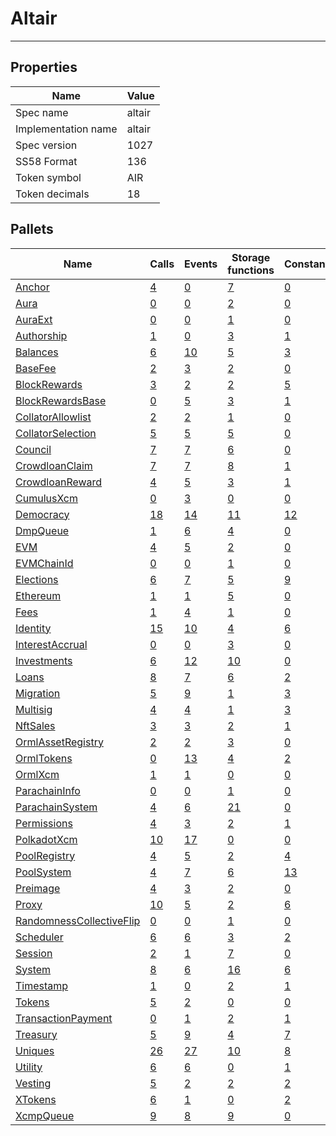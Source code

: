 # Altair

---------

## Properties
| Name | Value |
| -------- | -------- |
| Spec name     | altair     |
| Implementation name     | altair     |
| Spec version     | 1027     |
| SS58 Format     | 136     |
| Token symbol      | AIR     |
| Token decimals      | 18     |

## Pallets
| Name | Calls | Events | Storage functions | Constants | Errors |
| -------- | -------- | -------- | -------- | -------- | -------- |
| [Anchor](anchor.md) | [4](anchor.md#calls) | [0](anchor.md#events) | [7](anchor.md#storage-functions) | [0](anchor.md#constants) | [8](anchor.md#errors) |
| [Aura](aura.md) | [0](aura.md#calls) | [0](aura.md#events) | [2](aura.md#storage-functions) | [0](aura.md#constants) | [0](aura.md#errors) |
| [AuraExt](auraext.md) | [0](auraext.md#calls) | [0](auraext.md#events) | [1](auraext.md#storage-functions) | [0](auraext.md#constants) | [0](auraext.md#errors) |
| [Authorship](authorship.md) | [1](authorship.md#calls) | [0](authorship.md#events) | [3](authorship.md#storage-functions) | [1](authorship.md#constants) | [7](authorship.md#errors) |
| [Balances](balances.md) | [6](balances.md#calls) | [10](balances.md#events) | [5](balances.md#storage-functions) | [3](balances.md#constants) | [8](balances.md#errors) |
| [BaseFee](basefee.md) | [2](basefee.md#calls) | [3](basefee.md#events) | [2](basefee.md#storage-functions) | [0](basefee.md#constants) | [0](basefee.md#errors) |
| [BlockRewards](blockrewards.md) | [3](blockrewards.md#calls) | [2](blockrewards.md#events) | [2](blockrewards.md#storage-functions) | [5](blockrewards.md#constants) | [2](blockrewards.md#errors) |
| [BlockRewardsBase](blockrewardsbase.md) | [0](blockrewardsbase.md#calls) | [5](blockrewardsbase.md#events) | [3](blockrewardsbase.md#storage-functions) | [1](blockrewardsbase.md#constants) | [3](blockrewardsbase.md#errors) |
| [CollatorAllowlist](collatorallowlist.md) | [2](collatorallowlist.md#calls) | [2](collatorallowlist.md#events) | [1](collatorallowlist.md#storage-functions) | [0](collatorallowlist.md#constants) | [3](collatorallowlist.md#errors) |
| [CollatorSelection](collatorselection.md) | [5](collatorselection.md#calls) | [5](collatorselection.md#events) | [5](collatorselection.md#storage-functions) | [0](collatorselection.md#constants) | [10](collatorselection.md#errors) |
| [Council](council.md) | [7](council.md#calls) | [7](council.md#events) | [6](council.md#storage-functions) | [0](council.md#constants) | [10](council.md#errors) |
| [CrowdloanClaim](crowdloanclaim.md) | [7](crowdloanclaim.md#calls) | [7](crowdloanclaim.md#events) | [8](crowdloanclaim.md#storage-functions) | [1](crowdloanclaim.md#constants) | [10](crowdloanclaim.md#errors) |
| [CrowdloanReward](crowdloanreward.md) | [4](crowdloanreward.md#calls) | [5](crowdloanreward.md#events) | [3](crowdloanreward.md#storage-functions) | [1](crowdloanreward.md#constants) | [3](crowdloanreward.md#errors) |
| [CumulusXcm](cumulusxcm.md) | [0](cumulusxcm.md#calls) | [3](cumulusxcm.md#events) | [0](cumulusxcm.md#storage-functions) | [0](cumulusxcm.md#constants) | [0](cumulusxcm.md#errors) |
| [Democracy](democracy.md) | [18](democracy.md#calls) | [14](democracy.md#events) | [11](democracy.md#storage-functions) | [12](democracy.md#constants) | [23](democracy.md#errors) |
| [DmpQueue](dmpqueue.md) | [1](dmpqueue.md#calls) | [6](dmpqueue.md#events) | [4](dmpqueue.md#storage-functions) | [0](dmpqueue.md#constants) | [2](dmpqueue.md#errors) |
| [EVM](evm.md) | [4](evm.md#calls) | [5](evm.md#events) | [2](evm.md#storage-functions) | [0](evm.md#constants) | [11](evm.md#errors) |
| [EVMChainId](evmchainid.md) | [0](evmchainid.md#calls) | [0](evmchainid.md#events) | [1](evmchainid.md#storage-functions) | [0](evmchainid.md#constants) | [0](evmchainid.md#errors) |
| [Elections](elections.md) | [6](elections.md#calls) | [7](elections.md#events) | [5](elections.md#storage-functions) | [9](elections.md#constants) | [17](elections.md#errors) |
| [Ethereum](ethereum.md) | [1](ethereum.md#calls) | [1](ethereum.md#events) | [5](ethereum.md#storage-functions) | [0](ethereum.md#constants) | [2](ethereum.md#errors) |
| [Fees](fees.md) | [1](fees.md#calls) | [4](fees.md#events) | [1](fees.md#storage-functions) | [0](fees.md#constants) | [0](fees.md#errors) |
| [Identity](identity.md) | [15](identity.md#calls) | [10](identity.md#events) | [4](identity.md#storage-functions) | [6](identity.md#constants) | [18](identity.md#errors) |
| [InterestAccrual](interestaccrual.md) | [0](interestaccrual.md#calls) | [0](interestaccrual.md#events) | [3](interestaccrual.md#storage-functions) | [0](interestaccrual.md#constants) | [5](interestaccrual.md#errors) |
| [Investments](investments.md) | [6](investments.md#calls) | [12](investments.md#events) | [10](investments.md#storage-functions) | [0](investments.md#constants) | [10](investments.md#errors) |
| [Loans](loans.md) | [8](loans.md#calls) | [7](loans.md#events) | [6](loans.md#storage-functions) | [2](loans.md#constants) | [13](loans.md#errors) |
| [Migration](migration.md) | [5](migration.md#calls) | [9](migration.md#events) | [1](migration.md#storage-functions) | [3](migration.md#constants) | [5](migration.md#errors) |
| [Multisig](multisig.md) | [4](multisig.md#calls) | [4](multisig.md#events) | [1](multisig.md#storage-functions) | [3](multisig.md#constants) | [14](multisig.md#errors) |
| [NftSales](nftsales.md) | [3](nftsales.md#calls) | [3](nftsales.md#events) | [2](nftsales.md#storage-functions) | [1](nftsales.md#constants) | [5](nftsales.md#errors) |
| [OrmlAssetRegistry](ormlassetregistry.md) | [2](ormlassetregistry.md#calls) | [2](ormlassetregistry.md#events) | [3](ormlassetregistry.md#storage-functions) | [0](ormlassetregistry.md#constants) | [5](ormlassetregistry.md#errors) |
| [OrmlTokens](ormltokens.md) | [0](ormltokens.md#calls) | [13](ormltokens.md#events) | [4](ormltokens.md#storage-functions) | [2](ormltokens.md#constants) | [8](ormltokens.md#errors) |
| [OrmlXcm](ormlxcm.md) | [1](ormlxcm.md#calls) | [1](ormlxcm.md#events) | [0](ormlxcm.md#storage-functions) | [0](ormlxcm.md#constants) | [3](ormlxcm.md#errors) |
| [ParachainInfo](parachaininfo.md) | [0](parachaininfo.md#calls) | [0](parachaininfo.md#events) | [1](parachaininfo.md#storage-functions) | [0](parachaininfo.md#constants) | [0](parachaininfo.md#errors) |
| [ParachainSystem](parachainsystem.md) | [4](parachainsystem.md#calls) | [6](parachainsystem.md#events) | [21](parachainsystem.md#storage-functions) | [0](parachainsystem.md#constants) | [8](parachainsystem.md#errors) |
| [Permissions](permissions.md) | [4](permissions.md#calls) | [3](permissions.md#events) | [2](permissions.md#storage-functions) | [1](permissions.md#constants) | [6](permissions.md#errors) |
| [PolkadotXcm](polkadotxcm.md) | [10](polkadotxcm.md#calls) | [17](polkadotxcm.md#events) | [0](polkadotxcm.md#storage-functions) | [0](polkadotxcm.md#constants) | [13](polkadotxcm.md#errors) |
| [PoolRegistry](poolregistry.md) | [4](poolregistry.md#calls) | [5](poolregistry.md#events) | [2](poolregistry.md#storage-functions) | [4](poolregistry.md#constants) | [7](poolregistry.md#errors) |
| [PoolSystem](poolsystem.md) | [4](poolsystem.md#calls) | [7](poolsystem.md#events) | [6](poolsystem.md#storage-functions) | [13](poolsystem.md#constants) | [33](poolsystem.md#errors) |
| [Preimage](preimage.md) | [4](preimage.md#calls) | [3](preimage.md#events) | [2](preimage.md#storage-functions) | [0](preimage.md#constants) | [6](preimage.md#errors) |
| [Proxy](proxy.md) | [10](proxy.md#calls) | [5](proxy.md#events) | [2](proxy.md#storage-functions) | [6](proxy.md#constants) | [8](proxy.md#errors) |
| [RandomnessCollectiveFlip](randomnesscollectiveflip.md) | [0](randomnesscollectiveflip.md#calls) | [0](randomnesscollectiveflip.md#events) | [1](randomnesscollectiveflip.md#storage-functions) | [0](randomnesscollectiveflip.md#constants) | [0](randomnesscollectiveflip.md#errors) |
| [Scheduler](scheduler.md) | [6](scheduler.md#calls) | [6](scheduler.md#events) | [3](scheduler.md#storage-functions) | [2](scheduler.md#constants) | [5](scheduler.md#errors) |
| [Session](session.md) | [2](session.md#calls) | [1](session.md#events) | [7](session.md#storage-functions) | [0](session.md#constants) | [5](session.md#errors) |
| [System](system.md) | [8](system.md#calls) | [6](system.md#events) | [16](system.md#storage-functions) | [6](system.md#constants) | [6](system.md#errors) |
| [Timestamp](timestamp.md) | [1](timestamp.md#calls) | [0](timestamp.md#events) | [2](timestamp.md#storage-functions) | [1](timestamp.md#constants) | [0](timestamp.md#errors) |
| [Tokens](tokens.md) | [5](tokens.md#calls) | [2](tokens.md#events) | [0](tokens.md#storage-functions) | [0](tokens.md#constants) | [1](tokens.md#errors) |
| [TransactionPayment](transactionpayment.md) | [0](transactionpayment.md#calls) | [1](transactionpayment.md#events) | [2](transactionpayment.md#storage-functions) | [1](transactionpayment.md#constants) | [0](transactionpayment.md#errors) |
| [Treasury](treasury.md) | [5](treasury.md#calls) | [9](treasury.md#events) | [4](treasury.md#storage-functions) | [7](treasury.md#constants) | [5](treasury.md#errors) |
| [Uniques](uniques.md) | [26](uniques.md#calls) | [27](uniques.md#events) | [10](uniques.md#storage-functions) | [8](uniques.md#constants) | [18](uniques.md#errors) |
| [Utility](utility.md) | [6](utility.md#calls) | [6](utility.md#events) | [0](utility.md#storage-functions) | [1](utility.md#constants) | [1](utility.md#errors) |
| [Vesting](vesting.md) | [5](vesting.md#calls) | [2](vesting.md#events) | [2](vesting.md#storage-functions) | [2](vesting.md#constants) | [5](vesting.md#errors) |
| [XTokens](xtokens.md) | [6](xtokens.md#calls) | [1](xtokens.md#events) | [0](xtokens.md#storage-functions) | [2](xtokens.md#constants) | [19](xtokens.md#errors) |
| [XcmpQueue](xcmpqueue.md) | [9](xcmpqueue.md#calls) | [8](xcmpqueue.md#events) | [9](xcmpqueue.md#storage-functions) | [0](xcmpqueue.md#constants) | [5](xcmpqueue.md#errors) |